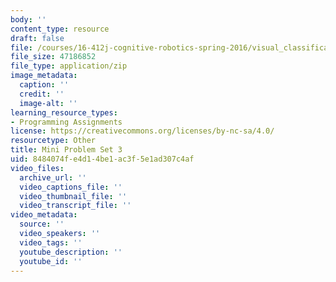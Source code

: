 ```yaml
---
body: ''
content_type: resource
draft: false
file: /courses/16-412j-cognitive-robotics-spring-2016/visual_classification_through_deep_learning.zip
file_size: 47186852
file_type: application/zip
image_metadata:
  caption: ''
  credit: ''
  image-alt: ''
learning_resource_types:
- Programming Assignments
license: https://creativecommons.org/licenses/by-nc-sa/4.0/
resourcetype: Other
title: Mini Problem Set 3
uid: 8484074f-e4d1-4be1-ac3f-5e1ad307c4af
video_files:
  archive_url: ''
  video_captions_file: ''
  video_thumbnail_file: ''
  video_transcript_file: ''
video_metadata:
  source: ''
  video_speakers: ''
  video_tags: ''
  youtube_description: ''
  youtube_id: ''
---
```

